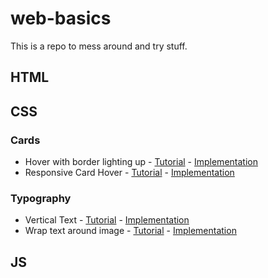 # web-basics
This is a repo to mess around and try stuff.

## HTML



## CSS

### Cards

- Hover with border lighting up - [Tutorial](https://youtu.be/htGfnF1zN4g) - [Implementation](./Cards/Hyperplexed_Card_Hover/)
- Responsive Card Hover - [Tutorial](https://youtu.be/MnMxRkX7DvU) - [Implementation](./Cards/Responsive_Card/)

### Typography

- Vertical Text - [Tutorial](https://youtu.be/ZHB9a05NUXg) - [Implementation](./Typography/Vertical_Text/)
- Wrap text around image - [Tutorial](https://youtu.be/uf3ayuzA6ME) - [Implementation](./Typography/Wrap_text_around_image/)

## JS